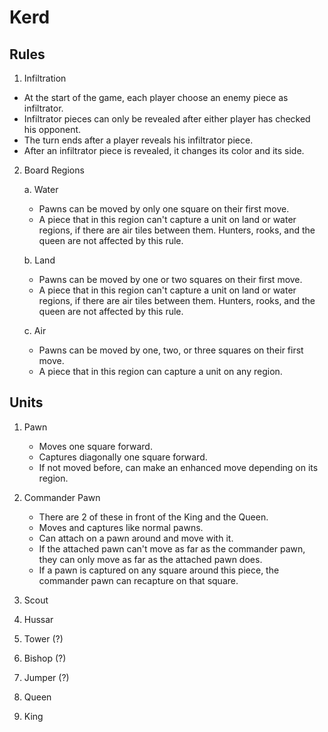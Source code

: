# Kerd
  
  ## Rules
  
  1. Infiltration
  - At the start of the game, each player choose an enemy piece as infiltrator.
  - Infiltrator pieces can only be revealed after either player has checked his opponent.
  - The turn ends after a player reveals his infiltrator piece.
  - After an infiltrator piece is revealed, it changes its color and its side.
  
  2. Board Regions
  
     a. Water
     
        - Pawns can be moved by only one square on their first move.
        - A piece that in this region can't capture a unit on land or water regions, if there are air tiles between them. Hunters, rooks, and the queen are not affected by this rule.
        
     b. Land
     
        - Pawns can be moved by one or two squares on their first move.
        - A piece that in this region can't capture a unit on land or water regions, if there are air tiles between them. Hunters, rooks, and the queen are not affected by this rule.

     c. Air
        
        - Pawns can be moved by one, two, or three squares on their first move.
        - A piece that in this region can capture a unit on any region.
     
  
  ## Units

  1. Pawn
     
     - Moves one square forward.
     - Captures diagonally one square forward.
     - If not moved before, can make an enhanced move depending on its region.

  2. Commander Pawn
     
     - There are 2 of these in front of the King and the Queen.
     - Moves and captures like normal pawns.
     - Can attach on a pawn around and move with it.
     - If the attached pawn can't move as far as the commander pawn, they can only move as far as the attached pawn does.
     - If a pawn is captured on any square around this piece, the commander pawn can recapture on that square. 

  3. Scout
  
  
  4. Hussar


  5. Tower (?)


  6. Bishop (?)
     
  
  7. Jumper (?)
    

  8. Queen


  9. King

